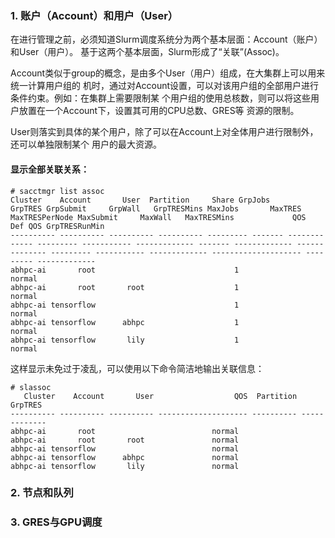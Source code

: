 ### 1. 账户（Account）和用户（User）

在进行管理之前，必须知道Slurm调度系统分为两个基本层面：Account（账户）和User（用户）。
基于这两个基本层面，Slurm形成了“关联”(Assoc)。

Account类似于group的概念，是由多个User（用户）组成，在大集群上可以用来统一计算用户组的
机时，通过对Account设置，可以对该用户组的全部用户进行条件约束。例如：在集群上需要限制某
个用户组的使用总核数，则可以将这些用户放置在一个Account下，设置其可用的CPU总数、GRES等
资源的限制。

User则落实到具体的某个用户，除了可以在Account上对全体用户进行限制外，还可以单独限制某个
用户的最大资源。

#### 显示全部关联关系：

    # sacctmgr list assoc
    Cluster    Account       User  Partition     Share GrpJobs       GrpTRES GrpSubmit     GrpWall   GrpTRESMins MaxJobs       MaxTRES MaxTRESPerNode MaxSubmit     MaxWall   MaxTRESMins             QOS   Def QOS GrpTRESRunMin
    ---------- ---------- ---------- ---------- --------- ------- ------------- --------- ----------- ------------- ------- ------------- -------------- --------- ----------- ------------- -------------------- --------- -------------
    abhpc-ai       root                               1                                                                                                                                                  normal                         
    abhpc-ai       root       root                    1                                                                                                                                                  normal                         
    abhpc-ai tensorflow                               1                                                                                                                                                  normal                         
    abhpc-ai tensorflow      abhpc                    1                                                                                                                                                  normal                         
    abhpc-ai tensorflow       lily                    1                                                                                                                                                  normal                         

这样显示未免过于凌乱，可以使用以下命令简洁地输出关联信息：

    # slassoc
       Cluster    Account       User                  QOS  Partition       GrpTRES
    ---------- ---------- ---------- -------------------- ---------- -------------
    abhpc-ai       root                          normal                          
    abhpc-ai       root       root               normal                          
    abhpc-ai tensorflow                          normal                          
    abhpc-ai tensorflow      abhpc               normal                          
    abhpc-ai tensorflow       lily               normal

### 2. 节点和队列


### 3. GRES与GPU调度
